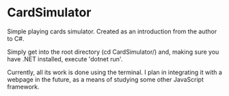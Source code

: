# CardSimulator
Simple playing cards simulator. Created as an introduction from the author to C#.

Simply get into the root directory (cd CardSimulator/) and, making sure you have .NET installed, execute 'dotnet run'.

Currently, all its work is done using the terminal. I plan in integrating it with a webpage in the future, as a means of studying some
other JavaScript framework.
